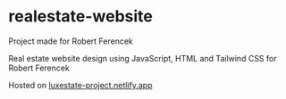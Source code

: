 # realestate-website

Project made for Robert Ferencek

Real estate website design using JavaScript, HTML and Tailwind CSS for Robert Ferencek

Hosted on [luxestate-project.netlify.app](https://luxestate-project.netlify.app)